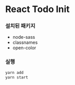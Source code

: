 # React Todo Init

### 설치된 패키지
- node-sass
- classnames
- open-color

### 실행
```bash
yarn add
yarn start
```
